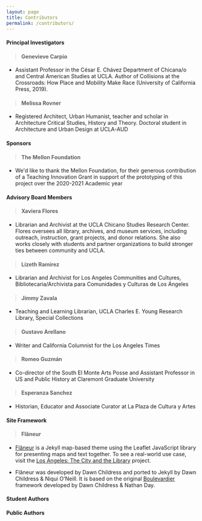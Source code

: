 ```yaml
---
layout: page
title: Contributors
permalink: /contributors/
---
```


#### Principal Investigators
> #### Genevieve Carpio
* Assistant Professor in the César E. Chávez Department of Chicana/o and Central American Studies at UCLA. Author of Collisions at the Crossroads: How Place and Mobility Make Race (University of California Press, 2019). 

> #### Melissa Rovner
* Registered Architect, Urban Humanist, teacher and scholar in Architecture Critical Studies, History and Theory. Doctoral student in Architecture and Urban Design at UCLA-AUD 


#### Sponsors
> #### The Mellon Foundation
* We'd like to thank the Mellon Foundation, for their generous contribution of a Teaching Innovation Grant in support of the prototyping of this project over the 2020-2021 Academic year


#### Advisory Board Members
> #### Xaviera Flores
* Librarian and Archivist at the UCLA Chicano Studies Research Center. Flores oversees all library, archives, and museum services, including outreach, instruction, grant projects, and donor relations. She also works closely with students and partner organizations to build stronger ties between community and UCLA.

> #### Lizeth Ramirez
* Librarian and Archivist for Los Angeles Communities and Cultures, Bibliotecaria/Archivista para Comunidades y Culturas de Los Ángeles

> #### Jimmy Zavala
* Teaching and Learning Librarian, UCLA Charles E. Young Research Library, Special Collections

> #### Gustavo Arellano
* Writer and California Columnist for the Los Angeles Times

> #### Romeo Guzmán
* Co-director of the South El Monte Arts Posse and Assistant Professor in US and Public History at Claremont Graduate University

> #### Esperanza Sanchez
* Historian, Educator and Associate Curator at La Plaza de Cultura y Artes


#### Site Framework
> #### Flâneur
* [Flâneur](https://github.com/kirschbombe/flaneur) is a Jekyll map-based theme using the Leaflet JavaScript library for presenting maps and text together. To see a real-world use case, visit the [Los Angeles: The City and the Library](https://citystoriesucla.github.io/lyricalmap/) project.

* Flâneur was developed by Dawn Childress and ported to Jekyll by Dawn Childress & Niqui O'Neill. It is based on the original [Boulevardier](https://github.com/kirschbombe/boulevardier) framework developed by Dawn Childress & Nathan Day.


#### Student Authors


#### Public Authors



